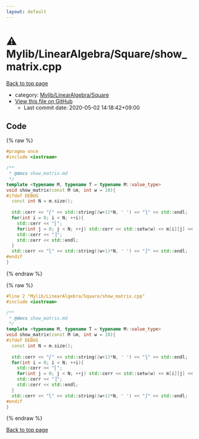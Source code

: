 ```yaml
---
layout: default
---
```


<!-- mathjax config similar to math.stackexchange -->
<script type="text/javascript" async
  src="https://cdnjs.cloudflare.com/ajax/libs/mathjax/2.7.5/MathJax.js?config=TeX-MML-AM_CHTML">
</script>
<script type="text/x-mathjax-config">
  MathJax.Hub.Config({
    TeX: { equationNumbers: { autoNumber: "AMS" }},
    tex2jax: {
      inlineMath: [ ['$','$'] ],
      processEscapes: true
    },
    "HTML-CSS": { matchFontHeight: false },
    displayAlign: "left",
    displayIndent: "2em"
  });
</script>

<script type="text/javascript" src="https://cdnjs.cloudflare.com/ajax/libs/jquery/3.4.1/jquery.min.js"></script>
<script src="https://cdn.jsdelivr.net/npm/jquery-balloon-js@1.1.2/jquery.balloon.min.js" integrity="sha256-ZEYs9VrgAeNuPvs15E39OsyOJaIkXEEt10fzxJ20+2I=" crossorigin="anonymous"></script>
<script type="text/javascript" src="../../../../assets/js/copy-button.js"></script>
<link rel="stylesheet" href="../../../../assets/css/copy-button.css" />


# :warning: Mylib/LinearAlgebra/Square/show_matrix.cpp

<a href="../../../../index.html">Back to top page</a>

* category: <a href="../../../../index.html#b58b3fdb1287502881e9117a37552614">Mylib/LinearAlgebra/Square</a>
* <a href="{{ site.github.repository_url }}/blob/master/Mylib/LinearAlgebra/Square/show_matrix.cpp">View this file on GitHub</a>
    - Last commit date: 2020-05-02 14:18:42+09:00




## Code

<a id="unbundled"></a>
{% raw %}
```cpp
#pragma once
#include <iostream>

/**
 * @docs show_matrix.md
 */
template <typename M, typename T = typename M::value_type>
void show_matrix(const M &m, int w = 10){
#ifdef DEBUG
  const int N = m.size();
  
  std::cerr << "⎛" << std::string((w+1)*N, ' ') << "⎞" << std::endl;
  for(int i = 0; i < N; ++i){
    std::cerr << "⎜";
    for(int j = 0; j < N; ++j) std::cerr << std::setw(w) << m[i][j] << " ";
    std::cerr << "⎟";
    std::cerr << std::endl;
  }
  std::cerr << "⎝" << std::string((w+1)*N, ' ') << "⎠" << std::endl;
#endif
}

```
{% endraw %}

<a id="bundled"></a>
{% raw %}
```cpp
#line 2 "Mylib/LinearAlgebra/Square/show_matrix.cpp"
#include <iostream>

/**
 * @docs show_matrix.md
 */
template <typename M, typename T = typename M::value_type>
void show_matrix(const M &m, int w = 10){
#ifdef DEBUG
  const int N = m.size();
  
  std::cerr << "⎛" << std::string((w+1)*N, ' ') << "⎞" << std::endl;
  for(int i = 0; i < N; ++i){
    std::cerr << "⎜";
    for(int j = 0; j < N; ++j) std::cerr << std::setw(w) << m[i][j] << " ";
    std::cerr << "⎟";
    std::cerr << std::endl;
  }
  std::cerr << "⎝" << std::string((w+1)*N, ' ') << "⎠" << std::endl;
#endif
}

```
{% endraw %}

<a href="../../../../index.html">Back to top page</a>

